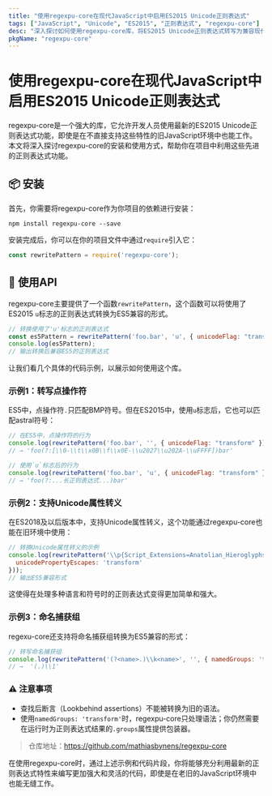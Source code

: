 ```yaml
---
title: "使用regexpu-core在现代JavaScript中启用ES2015 Unicode正则表达式"
tags: ["JavaScript", "Unicode", "ES2015", "正则表达式", "regexpu-core"]
desc: "深入探讨如何使用regexpu-core库，将ES2015 Unicode正则表达式转写为兼容现代JavaScript环境的形式，增强你的正则表达式能力。"
pkgName: "regexpu-core"
---
```


# 使用regexpu-core在现代JavaScript中启用ES2015 Unicode正则表达式

regexpu-core是一个强大的库，它允许开发人员使用最新的ES2015 Unicode正则表达式功能，即使是在不直接支持这些特性的旧JavaScript环境中也能工作。本文将深入探讨regexpu-core的安装和使用方式，帮助你在项目中利用这些先进的正则表达式功能。

## 📦 安装

首先，你需要将regexpu-core作为你项目的依赖进行安装：

```shell
npm install regexpu-core --save
```

安装完成后，你可以在你的项目文件中通过`require`引入它：

```javascript
const rewritePattern = require('regexpu-core');
```

## 🔧 使用API

regexpu-core主要提供了一个函数`rewritePattern`，这个函数可以将使用了ES2015 `u`标志的正则表达式转换为ES5兼容的形式。

```javascript
// 转换使用了'u'标志的正则表达式
const es5Pattern = rewritePattern('foo.bar', 'u', { unicodeFlag: "transform" });
console.log(es5Pattern);
// 输出转换后兼容ES5的正则表达式
```

让我们看几个具体的代码示例，以展示如何使用这个库。

### 示例1：转写点操作符

ES5中，点操作符`.`只匹配BMP符号。但在ES2015中，使用`u`标志后，它也可以匹配astral符号：

```javascript
// 在ES5中，点操作符的行为
console.log(rewritePattern('foo.bar', '', { unicodeFlag: "transform" }));
// → 'foo(?:[\\0-\\t\\x0B\\f\\x0E-\\u2027\\u202A-\\uFFFF])bar'

// 使用`u`标志后的行为
console.log(rewritePattern('foo.bar', 'u', { unicodeFlag: "transform" }));
// → 'foo(?:...长正则表达式...)bar'
```

### 示例2：支持Unicode属性转义

在ES2018及以后版本中，支持Unicode属性转义，这个功能通过regexpu-core也能在旧环境中使用：

```javascript
// 转换Unicode属性转义的示例
console.log(rewritePattern('\\p{Script_Extensions=Anatolian_Hieroglyphs}', 'u', {
  unicodePropertyEscapes: 'transform'
}));
// 输出ES5兼容形式
```

这使得在处理多种语言和符号时的正则表达式变得更加简单和强大。

### 示例3：命名捕获组

regexu-core还支持将命名捕获组转换为ES5兼容的形式：

```javascript
// 转写命名捕获组
console.log(rewritePattern('(?<name>.)\\k<name>', '', { namedGroups: 'transform' }));
// →  '(.)\\1'
```

### ⚠️ 注意事项

- 查找后断言（Lookbehind assertions）不能被转换为旧的语法。
- 使用`namedGroups: 'transform'`时，regexpu-core只处理语法；你仍然需要在运行时为正则表达式结果的`.groups`属性提供包装器。

> 仓库地址：https://github.com/mathiasbynens/regexpu-core

在使用regexpu-core时，通过上述示例和代码片段，你将能够充分利用最新的正则表达式特性来编写更加强大和灵活的代码，即使是在老旧的JavaScript环境中也能无缝工作。